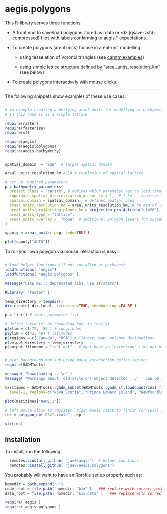 # aegis.polygons

This R-library serves three functions:

- A front end to save/load polygons stored as rdata or rdz (qsave-zstd-compressed) files with labels conforming to aegis.* expectations. 

- To create polygons (areal units) for use in areal-unit modelling
    
    - using tesselation of Voronoi triangles (see [carstm examples](https://github.com/jae0/carstm/))

    - using simple lattice structure defined by "areal_units_resolution_km" (see below)

- To create polygons interactively with mouse clicks.

---

The following snippets show examples of these use cases.

```r

# An example creating underlying areal units for modelling of bathymetry via carstm
# In this case it is a simple lattice

require(raster)  
require(fasterize)  
require(sf)  

require(aegis)
require(aegis.polygons)
require(aegis.bathymetry)


spatial_domain  = "SSE"  # target spatial domain

areal_units_resolution_km = 10 # resoltuion of spatial lattice

# set up required parameters
p = bathymetry_parameters(
  project_class = "carstm", # defines which parameter set to load (areal units)
  inputdata_spatial_discretization_planar_km = 1,  # 1 km .. requires 32 GB RAM and limit of speed -- controls resolution of data prior to modelling to reduce data set and speed up modelling
  spatial_domain = spatial_domain,  # defines spatial area
  areal_units_resolution_km = areal_units_resolution_km, # km dim of lattice
  areal_units_proj4string_planar_km = projection_proj4string("utm20"),  # coord system to use for areal estimation and gridding for carstm
  areal_units_type = "lattice",  
  areal_units_overlay =  "none"  # additional polygon layers for subsequent analysis  
)

sppoly = areal_units( p=p, redo=TRUE )

plot(sppoly["AUID"])

```


To roll your own polygon via mouse interaction is easy:

```r

# load helper functions (if not installed as packages)
loadfunctions( "aegis")
loadfunctions( "aegis.polygons" )

message("FIXE ME::: deprecated libs, use sf/stars")

RLibrary( "raster" )

temp_directory = tempdir()
dir.create( dir.local, recursive=TRUE, showWarnings=FALSE )

p = list() # start parameter list

# define "extents" or "bounding box" in lon/lat
p$xlim = c(-72, -56 ) # longitudes
p$ylim = c(42, 49) # latitudes
p$regions = c("Canada", "USA") # library "map" polygon designations
p$output.directory = temp_directory
p$output.filename = "test.dat"   # must have an "extention" like dat or txt etc,


# plot background map and using mouse interaction define region:
require(GADMTools)

message( "Downloading .. \n" )
message( "Warnings about 'old-style crs object detected ...' ' can be ignored .. the maintainer needs to update their files" )

maritimes = GADMTools::gadm_subset(GADMTools::gadm_sf.loadCountries( fileNames="CAN", level=1, basefile=dir.local   ),
  level=1, regions=c("Nova Scotia", "Prince Edward Island", "Newfoundland and Labrador", "Québec","New Brunswick"  )  )$sf

plot(maritimes["NAME_1"])

# left mouse click to register, right mouse click to finish (or [Esc] is using Rstudio)
res = polygon_db( DS="create", p=p )

str(res)

```


## Installation


To install, run the following:

```r
  remotes::install_github( "jae0/aegis")  # helper functions
  remotes::install_github( "jae0/aegis.polygons")
``` 

You probably will want to have an Rprofile set up properly such as:

```r
homedir = path.expand("~")
code_root = file.path( homedir, "bio" )   ### replace with correct path to the parent directory of your git-projects
data_root = file.path( homedir, "bio.data" )   ### replace with correct path to your data

require( aegis )
require( aegis.polygons )

```
 
